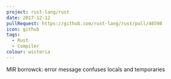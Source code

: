 ```yaml
---
project: rust-lang/rust
date: 2017-12-12
pullRequest: https://github.com/rust-lang/rust/pull/46598
icon: github
tags:
  - Rust
  - Compiler
colour: wisteria
---
```

MIR borrowck: error message confuses locals and temporaries
